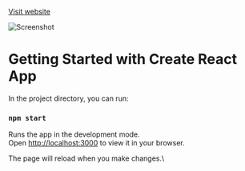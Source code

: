 [Visit website](https://gym-gold-devmilad.vercel.app/)

![Screenshot](https://cdn.sanity.io/images/4aqurx4h/production/33a9423ceccfad25674ce5200953e0627c317f66-1280x716.png)

# Getting Started with Create React App



In the project directory, you can run:

### `npm start`

Runs the app in the development mode.\
Open [http://localhost:3000](http://localhost:3000) to view it in your browser.

The page will reload when you make changes.\
